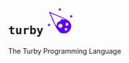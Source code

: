 # `turby` <img src="https://raw.githubusercontent.com/turbylang/turby/main/.assets/turbylang.png" height="55" width="55">

The Turby Programming Language
